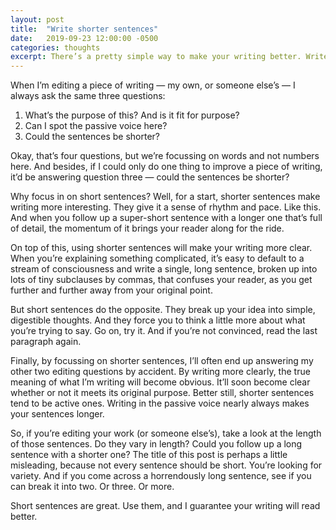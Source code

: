 ```yaml
---
layout: post
title:  "Write shorter sentences"
date:   2019-09-23 12:00:00 -0500
categories: thoughts
excerpt: There’s a pretty simple way to make your writing better. Write shorter sentences.
---
```

When I’m editing a piece of writing — my own, or someone else’s — I always ask the same three questions:

1. What’s the purpose of this? And is it fit for purpose?
2. Can I spot the passive voice here?
3. Could the sentences be shorter?

Okay, that’s four questions, but we’re focussing on words and not numbers here. And besides, if I could only do one thing to improve a piece of writing, it’d be answering question three — could the sentences be shorter?

Why focus in on short sentences? Well, for a start, shorter sentences make writing more interesting. They give it a sense of rhythm and pace. Like this. And when you follow up a super-short sentence with a longer one that’s full of detail, the momentum of it brings your reader along for the ride.

On top of this, using shorter sentences will make your writing more clear. When you’re explaining something complicated, it’s easy to default to a stream of consciousness and write a single, long sentence, broken up into lots of tiny subclauses by commas, that confuses your reader, as you get further and further away from your original point.

But short sentences do the opposite. They break up your idea into simple, digestible thoughts. And they force you to think a little more about what you’re trying to say. Go on, try it. And if you’re not convinced, read the last paragraph again.

Finally, by focussing on shorter sentences, I’ll often end up answering my other two editing questions by accident. By writing more clearly, the true meaning of what I’m writing will become obvious. It’ll soon become clear whether or not it meets its original purpose. Better still, shorter sentences tend to be active ones. Writing in the passive voice nearly always makes your sentences longer.

So, if you’re editing your work (or someone else’s), take a look at the length of those sentences. Do they vary in length? Could you follow up a long sentence with a shorter one? The title of this post is perhaps a little misleading, because not every sentence should be short. You’re looking for variety. And if you come across a horrendously long sentence, see if you can break it into two. Or three. Or more.

Short sentences are great. Use them, and I guarantee your writing will read better.
